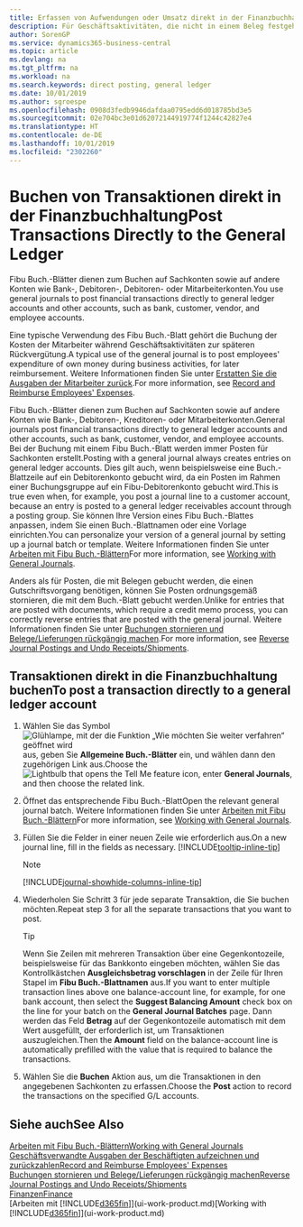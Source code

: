 ```yaml
---
title: Erfassen von Aufwendungen oder Umsatz direkt in der Finanzbuchhaltung| Microsoft Docs
description: Für Geschäftsaktivitäten, die nicht in einem Beleg festgehlaten sind, wie kleinere Aufwendungen oder Zahlungseingänge, können Sie die entsprechenden Transaktionen erstellen, indem Sie die Buch.-Blattzeilen im Fibu Buch.-Blatt buchen.
author: SorenGP
ms.service: dynamics365-business-central
ms.topic: article
ms.devlang: na
ms.tgt_pltfrm: na
ms.workload: na
ms.search.keywords: direct posting, general ledger
ms.date: 10/01/2019
ms.author: sgroespe
ms.openlocfilehash: 0908d3fedb9946dafdaa0795edd6d018785bd3e5
ms.sourcegitcommit: 02e704bc3e01d62072144919774f1244c42827e4
ms.translationtype: HT
ms.contentlocale: de-DE
ms.lasthandoff: 10/01/2019
ms.locfileid: "2302260"
---
```

# <a name="post-transactions-directly-to-the-general-ledger"></a><span data-ttu-id="489a2-103">Buchen von Transaktionen direkt in der Finanzbuchhaltung</span><span class="sxs-lookup"><span data-stu-id="489a2-103">Post Transactions Directly to the General Ledger</span></span>

<span data-ttu-id="489a2-104">Fibu Buch.-Blätter dienen zum Buchen auf Sachkonten sowie auf andere Konten wie Bank-, Debitoren-, Debitoren- oder Mitarbeiterkonten.</span><span class="sxs-lookup"><span data-stu-id="489a2-104">You use general journals to post financial transactions directly to general ledger accounts and other accounts, such as bank, customer, vendor, and employee accounts.</span></span>  

<span data-ttu-id="489a2-105">Eine typische Verwendung des Fibu Buch.-Blatt gehört die Buchung der Kosten der Mitarbeiter während  Geschäftsaktivitäten zur späteren Rückvergütung.</span><span class="sxs-lookup"><span data-stu-id="489a2-105">A typical use of the general journal is to post employees' expenditure of own money during business activities, for later reimbursement.</span></span> <span data-ttu-id="489a2-106">Weitere Informationen finden Sie unter [Erstatten Sie die Ausgaben der Mitarbeiter zurück](finance-how-record-reimburse-employee-expenses.md).</span><span class="sxs-lookup"><span data-stu-id="489a2-106">For more information, see [Record and Reimburse Employees' Expenses](finance-how-record-reimburse-employee-expenses.md).</span></span>

<span data-ttu-id="489a2-107">Fibu Buch.-Blätter dienen zum Buchen auf Sachkonten sowie auf andere Konten wie Bank-, Debitoren-, Kreditoren- oder Mitarbeiterkonten.</span><span class="sxs-lookup"><span data-stu-id="489a2-107">General journals post financial transactions directly to general ledger accounts and other accounts, such as bank, customer, vendor, and employee accounts.</span></span> <span data-ttu-id="489a2-108">Bei der Buchung mit einem Fibu Buch.-Blatt werden immer Posten für Sachkonten erstellt.</span><span class="sxs-lookup"><span data-stu-id="489a2-108">Posting with a general journal always creates entries on general ledger accounts.</span></span> <span data-ttu-id="489a2-109">Dies gilt auch, wenn beispielsweise eine Buch.-Blattzeile auf ein Debitorenkonto gebucht wird, da ein Posten im Rahmen einer Buchungsgruppe auf ein Fibu-Debitorenkonto gebucht wird.</span><span class="sxs-lookup"><span data-stu-id="489a2-109">This is true even when, for example, you post a journal line to a customer account, because an entry is posted to a general ledger receivables account through a posting group.</span></span> <span data-ttu-id="489a2-110">Sie können Ihre Version eines Fibu Buch.-Blattes anpassen, indem Sie einen Buch.-Blattnamen oder eine Vorlage einrichten.</span><span class="sxs-lookup"><span data-stu-id="489a2-110">You can personalize your version of a general journal by setting up a journal batch or template.</span></span> <span data-ttu-id="489a2-111">Weitere Informationen finden Sie unter [Arbeiten mit Fibu Buch.-Blättern](ui-work-general-journals.md)</span><span class="sxs-lookup"><span data-stu-id="489a2-111">For more information, see [Working with General Journals](ui-work-general-journals.md).</span></span>

<span data-ttu-id="489a2-112">Anders als für Posten, die mit Belegen gebucht werden, die einen Gutschriftsvorgang benötigen, können Sie Posten ordnungsgemäß stornieren, die mit dem Buch.-Blatt gebucht werden.</span><span class="sxs-lookup"><span data-stu-id="489a2-112">Unlike for entries that are posted with documents, which require a credit memo process, you can correctly reverse entries that are posted with the general journal.</span></span> <span data-ttu-id="489a2-113">Weitere Informationen finden Sie unter [Buchungen stornieren und Belege/Lieferungen rückgängig machen](finance-how-reverse-journal-posting.md).</span><span class="sxs-lookup"><span data-stu-id="489a2-113">For more information, see [Reverse Journal Postings and Undo Receipts/Shipments](finance-how-reverse-journal-posting.md).</span></span>

## <a name="to-post-a-transaction-directly-to-a-general-ledger-account"></a><span data-ttu-id="489a2-114">Transaktionen direkt in die Finanzbuchhaltung buchen</span><span class="sxs-lookup"><span data-stu-id="489a2-114">To post a transaction directly to a general ledger account</span></span>

1. <span data-ttu-id="489a2-115">Wählen Sie das Symbol ![Glühlampe, mit der die Funktion „Wie möchten Sie weiter verfahren“ geöffnet wird](media/ui-search/search_small.png "Wie möchten Sie weiter verfahren?") aus, geben Sie **Allgemeine Buch.-Blätter** ein, und wählen dann den zugehörigen Link aus.</span><span class="sxs-lookup"><span data-stu-id="489a2-115">Choose the ![Lightbulb that opens the Tell Me feature](media/ui-search/search_small.png "Tell me what you want to do") icon, enter **General Journals**, and then choose the related link.</span></span>
2. <span data-ttu-id="489a2-116">Öffnet das entsprechende Fibu Buch.-Blatt</span><span class="sxs-lookup"><span data-stu-id="489a2-116">Open the relevant general journal batch.</span></span> <span data-ttu-id="489a2-117">Weitere Informationen finden Sie unter [Arbeiten mit Fibu Buch.-Blättern](ui-work-general-journals.md)</span><span class="sxs-lookup"><span data-stu-id="489a2-117">For more information, see [Working with General Journals](ui-work-general-journals.md).</span></span>
3. <span data-ttu-id="489a2-118">Füllen Sie die Felder in einer neuen Zeile wie erforderlich aus.</span><span class="sxs-lookup"><span data-stu-id="489a2-118">On a new journal line, fill in the fields as necessary.</span></span> [!INCLUDE[tooltip-inline-tip](includes/tooltip-inline-tip_md.md)]    

    > [!NOTE]
    > [!INCLUDE[journal-showhide-columns-inline-tip](includes/journal-showhide-columns-inline-tip.md)]
4. <span data-ttu-id="489a2-119">Wiederholen Sie Schritt 3 für jede separate Transaktion, die Sie buchen möchten.</span><span class="sxs-lookup"><span data-stu-id="489a2-119">Repeat step 3 for all the separate transactions that you want to post.</span></span>

    > [!TIP]  
    > <span data-ttu-id="489a2-120">Wenn Sie Zeilen mit mehreren Transaktion über eine Gegenkontozeile, beispielsweise für das Bankkonto eingeben möchten, wählen Sie das Kontrollkästchen **Ausgleichsbetrag vorschlagen** in der Zeile für Ihren Stapel im **Fibu Buch.-Blattnamen** aus.</span><span class="sxs-lookup"><span data-stu-id="489a2-120">If you want to enter multiple transaction lines above one balance-account line, for example, for one bank account, then select the **Suggest Balancing Amount** check box on the line for your batch on the **General Journal Batches** page.</span></span> <span data-ttu-id="489a2-121">Dann werden das Feld **Betrag** auf der Gegenkontozeile automatisch mit dem Wert ausgefüllt, der erforderlich ist, um Transaktionen auszugleichen.</span><span class="sxs-lookup"><span data-stu-id="489a2-121">Then the **Amount** field on the balance-account line is automatically prefilled with the value that is required to balance the transactions.</span></span>
5. <span data-ttu-id="489a2-122">Wählen Sie die **Buchen** Aktion aus, um die Transaktionen in den angegebenen Sachkonten zu erfassen.</span><span class="sxs-lookup"><span data-stu-id="489a2-122">Choose the **Post** action to record the transactions on the specified G/L accounts.</span></span>

## <a name="see-also"></a><span data-ttu-id="489a2-123">Siehe auch</span><span class="sxs-lookup"><span data-stu-id="489a2-123">See Also</span></span>

[<span data-ttu-id="489a2-124">Arbeiten mit Fibu Buch.-Blättern</span><span class="sxs-lookup"><span data-stu-id="489a2-124">Working with General Journals</span></span>](ui-work-general-journals.md)  
[<span data-ttu-id="489a2-125">Geschäftsverwandte Ausgaben der Beschäftigten aufzeichnen und zurückzahlen</span><span class="sxs-lookup"><span data-stu-id="489a2-125">Record and Reimburse Employees' Expenses</span></span>](finance-how-record-reimburse-employee-expenses.md)  
[<span data-ttu-id="489a2-126">Buchungen stornieren und Belege/Lieferungen rückgängig machen</span><span class="sxs-lookup"><span data-stu-id="489a2-126">Reverse Journal Postings and Undo Receipts/Shipments</span></span>](finance-how-reverse-journal-posting.md)  
[<span data-ttu-id="489a2-127">Finanzen</span><span class="sxs-lookup"><span data-stu-id="489a2-127">Finance</span></span>](finance.md)  
<span data-ttu-id="489a2-128">[Arbeiten mit [!INCLUDE[d365fin](includes/d365fin_md.md)]](ui-work-product.md)</span><span class="sxs-lookup"><span data-stu-id="489a2-128">[Working with [!INCLUDE[d365fin](includes/d365fin_md.md)]](ui-work-product.md)</span></span>  
